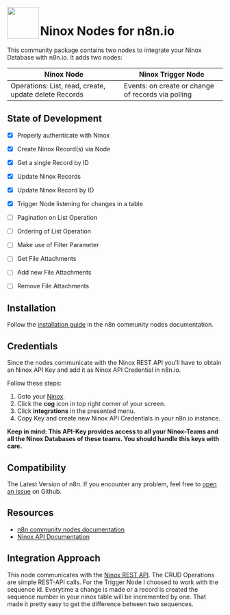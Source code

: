 <img src="https://raw.githubusercontent.com/geckse/n8n-nodes-ninox/master/nodes/Ninox/ninox.svg" align="left" height="74" width="74"> 

# Ninox Nodes for n8n.io

This community package contains two nodes to integrate your Ninox Database with n8n.io.
It adds two nodes:

| Ninox Node  | Ninox Trigger Node |
| ------------- | ------------- |
| Operations: List, read, create, update delete Records  | Events: on create or change of records via polling |

## State of Development

- [x] Properly authenticate with Ninox
- [x] Create Ninox Record(s) via Node
- [x] Get a single Record by ID
- [x] Update Ninox Records
- [x] Update Ninox Record by ID
- [x] Trigger Node listening for changes in a table
- [ ] Pagination on List Operation
- [ ] Ordering of List Operation
- [ ] Make use of Filter Parameter
- [ ] Get File Attachments
- [ ] Add new File Attachments
- [ ] Remove File Attachments


## Installation
Follow the [installation guide](https://docs.n8n.io/integrations/community-nodes/installation/) in the n8n community nodes documentation.

## Credentials

Since the nodes communicate with the Ninox REST API you'll have to obtain an Ninox API Key and add it as Ninox API Credential in n8n.io.

Follow these steps:
1. Goto your [Ninox](https://app.ninox.com/).
2. Click the __cog__ icon in top right corner of your screen.
3. Click __integrations__ in the presented menu.
4. Copy Key and create new Ninox API Credentials in your n8n.io instance.

**Keep in mind: This API-Key provides access to all your Ninox-Teams and all the Ninox Databases of these teams. You should handle this keys with care.**

## Compatibility

The Latest Version of n8n. If you encounter any problem, feel free to [open an issue](https://github.com/geckse/n8n-nodes-ninox) on Github. 

## Resources

* [n8n community nodes documentation](https://docs.n8n.io/integrations/community-nodes/)
* [Ninox API Documentation]([https://finnhub.io/docs/api](https://docs.ninox.com/de/altes-handbuch/ninox-api/ninox-rest-api))

## Integration Approach

This node communicates with the [Ninox REST API](https://docs.ninox.com/de/altes-handbuch/ninox-api/ninox-rest-api). The CRUD Operations are simple REST-API calls. For the Trigger Node I choosed to work with the sequence id. Everytime a change is made or a record is created the sequence number in your ninox table will be incremented by one. That made it pretty easy to get the difference between two sequences. 
